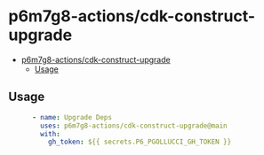 # p6m7g8-actions/cdk-construct-upgrade

- [p6m7g8-actions/cdk-construct-upgrade](#p6m7g8-actionscdk-construct-upgrade)
  - [Usage](#usage)

## Usage

```yaml
      - name: Upgrade Deps
        uses: p6m7g8-actions/cdk-construct-upgrade@main
        with:
          gh_token: ${{ secrets.P6_PGOLLUCCI_GH_TOKEN }}
```
